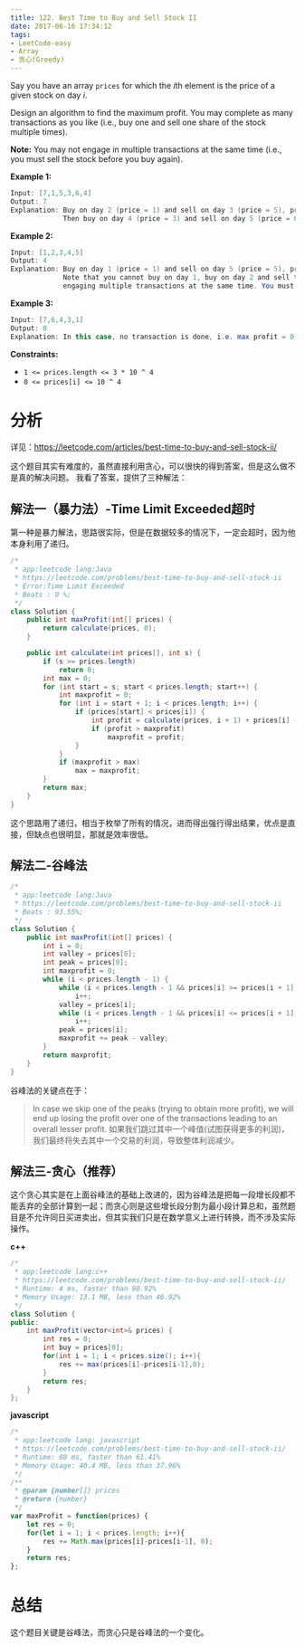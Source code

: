 ```yaml
---
title: 122. Best Time to Buy and Sell Stock II
date: 2017-06-16 17:34:12
tags:
- LeetCode-easy
- Array
- 贪心(Greedy)
---
```

Say you have an array `prices` for which the *i*th element is the price of a given stock on day *i*.

Design an algorithm to find the maximum profit. You may complete as many transactions as you like (i.e., buy one and sell one share of the stock multiple times).

**Note:** You may not engage in multiple transactions at the same time (i.e., you must sell the stock before you buy again).

**Example 1:**

```java
Input: [7,1,5,3,6,4]
Output: 7
Explanation: Buy on day 2 (price = 1) and sell on day 3 (price = 5), profit = 5-1 = 4.
             Then buy on day 4 (price = 3) and sell on day 5 (price = 6), profit = 6-3 = 3.
```

<!-- more -->

**Example 2:**

```java
Input: [1,2,3,4,5]
Output: 4
Explanation: Buy on day 1 (price = 1) and sell on day 5 (price = 5), profit = 5-1 = 4.
             Note that you cannot buy on day 1, buy on day 2 and sell them later, as you are
             engaging multiple transactions at the same time. You must sell before buying again.
```

**Example 3:**

```java
Input: [7,6,4,3,1]
Output: 0
Explanation: In this case, no transaction is done, i.e. max profit = 0.
```

 

**Constraints:**

- `1 <= prices.length <= 3 * 10 ^ 4`
- `0 <= prices[i] <= 10 ^ 4`



# 分析
详见：https://leetcode.com/articles/best-time-to-buy-and-sell-stock-ii/

这个题目其实有难度的，虽然直接利用贪心，可以很快的得到答案，但是这么做不是真的解决问题。
我看了答案，提供了三种解法：

## 解法一（暴力法）-Time Limit Exceeded超时

第一种是暴力解法，思路很实际，但是在数据较多的情况下，一定会超时，因为他本身利用了递归。

```java
/*
 * app:leetcode lang:Java
 * https://leetcode.com/problems/best-time-to-buy-and-sell-stock-ii
 * Error:Time Limit Exceeded
 * Beats : 0 %;
 */
class Solution {
    public int maxProfit(int[] prices) {
        return calculate(prices, 0);
    }

    public int calculate(int prices[], int s) {
        if (s >= prices.length)
            return 0;
        int max = 0;
        for (int start = s; start < prices.length; start++) {
            int maxprofit = 0;
            for (int i = start + 1; i < prices.length; i++) {
                if (prices[start] < prices[i]) {
                    int profit = calculate(prices, i + 1) + prices[i] - prices[start];
                    if (profit > maxprofit)
                        maxprofit = profit;
                }
            }
            if (maxprofit > max)
                max = maxprofit;
        }
        return max;
    }
}
```

这个思路用了递归，相当于枚举了所有的情况，进而得出强行得出结果，优点是直接，但缺点也很明显，那就是效率很低。

## 解法二-谷峰法

```java
/*
 * app:leetcode lang:Java
 * https://leetcode.com/problems/best-time-to-buy-and-sell-stock-ii
 * Beats : 93.55%;
 */
class Solution {
    public int maxProfit(int[] prices) {
        int i = 0;
        int valley = prices[0];
        int peak = prices[0];
        int maxprofit = 0;
        while (i < prices.length - 1) {
            while (i < prices.length - 1 && prices[i] >= prices[i + 1])
                i++;
            valley = prices[i];
            while (i < prices.length - 1 && prices[i] <= prices[i + 1])
                i++;
            peak = prices[i];
            maxprofit += peak - valley;
        }
        return maxprofit;
    }
}
```

谷峰法的关键点在于：

>In case we skip one of the peaks (trying to obtain more profit), we will end up losing the profit over one of the transactions leading to an overall lesser profit.
>如果我们跳过其中一个峰值(试图获得更多的利润)，我们最终将失去其中一个交易的利润，导致整体利润减少。



## 解法三-贪心（推荐）

这个贪心其实是在上面谷峰法的基础上改进的，因为谷峰法是把每一段增长段都不能丢弃的全部计算到一起；而贪心则是这些增长段分割为最小段计算总和，虽然题目是不允许同日买进卖出，但其实我们只是在数学意义上进行转换，而不涉及实际操作。

**c++**

```java
/*
 * app:leetcode lang:c++
 * https://leetcode.com/problems/best-time-to-buy-and-sell-stock-ii/
 * Runtime: 4 ms, faster than 90.92%
 * Memory Usage: 13.1 MB, less than 46.92%
 */
class Solution {
public:
    int maxProfit(vector<int>& prices) {
        int res = 0;
        int buy = prices[0];
        for(int i = 1; i < prices.size(); i++){
            res += max(prices[i]-prices[i-1],0);
        }
        return res;
    }
};
```

**javascript**

```js
/*
 * app:leetcode lang: javascript
 * https://leetcode.com/problems/best-time-to-buy-and-sell-stock-ii/
 * Runtime: 80 ms, faster than 61.41%
 * Memory Usage: 40.4 MB, less than 37.96% 
 */
/**
 * @param {number[]} prices
 * @return {number}
 */
var maxProfit = function(prices) {
    let res = 0;
    for(let i = 1; i < prices.length; i++){
        res += Math.max(prices[i]-prices[i-1], 0);
    }
    return res;
};
```



# 总结

这个题目关键是谷峰法，而贪心只是谷峰法的一个变化。